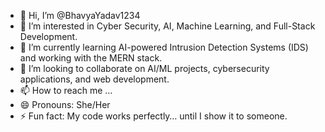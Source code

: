 - 👋 Hi, I’m @BhavyaYadav1234
- 👀 I’m interested in Cyber Security, AI, Machine Learning, and Full-Stack Development.
- 🌱 I’m currently learning AI-powered Intrusion Detection Systems (IDS) and working with the MERN stack.
- 💞️ I’m looking to collaborate on AI/ML projects, cybersecurity applications, and web development.
- 📫 How to reach me ...
- 😄 Pronouns: She/Her
- ⚡ Fun fact: My code works perfectly… until I show it to someone.

<!---
BhavyaYadav1234/BhavyaYadav1234 is a ✨ special ✨ repository because its `README.md` (this file) appears on your GitHub profile.
You can click the Preview link to take a look at your changes.
--->
